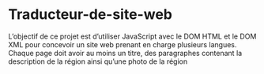 # Traducteur-de-site-web
L’objectif de ce projet est d’utiliser JavaScript avec le DOM HTML et le DOM XML pour concevoir un site web prenant en charge plusieurs langues. Chaque page doit avoir au moins un titre, des paragraphes contenant la description de la région ainsi qu’une photo de la région
